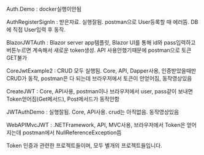 Auth.Demo : docker실행이안됨

AuthRegisterSignIn : 받은자료. 실행잘됨. postman으로 User등록할 때 에러뜸. DB에 직접 User입력 후 동작. 

BlazorJWTAuth : Blazor server app템플릿, Blazor UI를 통해 id와 pass입력하고 버튼누르면 계속해서 새로운 token생성. API 사용안했기때문에 postman으로 토큰GET불가

CoreJwtExample2 : CRUD 모두 실행됨. Core, API, Dapper사용, 인증받았을때만 CRUD가 동작, postman은 다 되는데 브라우저에서 토큰이 안얻어짐, 동작영상있음

CreateJWT : Core, API사용, postman이나 브라우저에서 user, pass같이 보내면 Token얻어짐(Get메서드), Post메서드가 동작안함

JWTAuthDemo : 실행잘됨. Core, API사용.  crud는 아직없음. 동작영상있음

WebAPIMvcJWT : .NETFramework, API, MVC사용, 브라우저에서 Token은 얻어지는데 postman에서 NullReferenceException뜸


Token 인증과 관련한 프로젝트들이며, 모두 별개의 프로젝트들입니다.